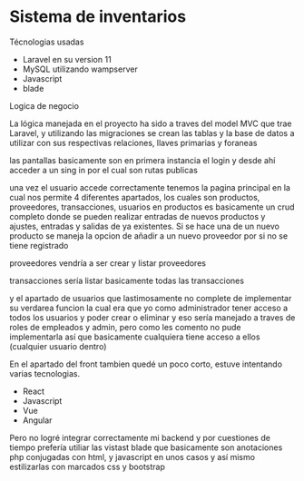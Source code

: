 # Sistema de inventarios 

Técnologias usadas

- Laravel en su version 11
- MySQL utilizando wampserver
- Javascript
- blade


Logica de negocio 

La lógica manejada en el proyecto ha sido a traves del model MVC que trae Laravel, y utilizando las migraciones se crean las tablas y la base de datos a utilizar con sus respectivas relaciones, llaves primarias y foraneas 

las pantallas basicamente son en primera instancia el login y desde ahí acceder a un sing in por el cual son rutas publicas

una vez el usuario accede correctamente tenemos la pagina principal en la cual nos permite 4 diferentes apartados, los cuales son productos, proveedores, transacciones, usuarios
en productos es basicamente un crud completo donde se pueden realizar entradas de nuevos productos y ajustes, entradas y salidas de ya existentes. Si se hace una de un nuevo producto se maneja la opcion de añadir a un nuevo proveedor por si no se tiene registrado

proveedores vendría a ser crear y listar proveedores

transacciones sería listar basicamente todas las transacciones

y el apartado de usuarios que lastimosamente no complete de implementar su verdarea funcion la cual era que yo como administrador tener acceso a todos los usuarios y poder crear o eliminar y eso sería manejado a traves de roles de empleados y admin, pero como les comento no pude implementarla así que basicamente cualquiera tiene acceso a ellos (cualquier usuario dentro)


En el apartado del front tambien quedé un poco corto, estuve intentando varias tecnologias.
- React
- Javascript
- Vue
- Angular

Pero no logré integrar correctamente mi backend y por cuestiones de tiempo prefería utiliar las vistast blade que basicamente son anotaciones php conjugadas con html, y javascript en unos casos y así mismo estilizarlas con marcados css y bootstrap 
